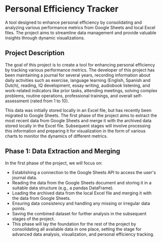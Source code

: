 # Personal Efficiency Tracker

A tool designed to enhance personal efficiency by consolidating and analyzing various performance metrics from Google Sheets and local Excel files. The project aims to streamline data management and provide valuable insights through dynamic visualizations.

## Project Description

The goal of this project is to create a tool for enhancing personal efficiency by tracking various performance metrics. The developer of this project has been maintaining a journal for several years, recording information about daily activities such as exercise, language learning (English, Spanish and Dutch), reading, IQ development, essay writing, audiobook listening, and work-related indicators like prior tasks, attending meetings, solving complex problems, routine operations, professional trainings, and overall self-assessment (rated from 1 to 10).

This data was initially stored locally in an Excel file, but has recently been migrated to Google Sheets. The first phase of the project aims to extract the most recent data from Google Sheets and merge it with the archived data stored locally in the Excel file. Subsequent stages will involve processing this information and preparing it for visualization in the form of various charts to monitor the dynamics of different metrics.

## Phase 1: Data Extraction and Merging

In the first phase of the project, we will focus on:

- Establishing a connection to the Google Sheets API to access the user's journal data.
- Reading the data from the Google Sheets document and storing it in a suitable data structure (e.g., a pandas DataFrame).
- Loading the archived data from the local Excel file and merging it with the data from Google Sheets.
- Ensuring data consistency and handling any missing or irregular data points.
- Saving the combined dataset for further analysis in the subsequent stages of the project.
- This phase will lay the foundation for the rest of the project by consolidating all available data in one place, setting the stage for advanced data analysis, visualization, and personal efficiency tracking.
